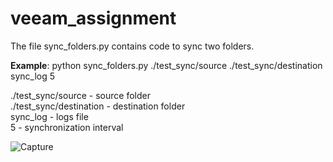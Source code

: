 # veeam_assignment
The file sync_folders.py contains code to sync two folders.

**Example**: python sync_folders.py ./test_sync/source ./test_sync/destination sync_log 5

./test_sync/source - source folder <br />
./test_sync/destination - destination folder <br />
sync_log - logs file <br />
5 - synchronization interval

![Capture](https://github.com/ramyasri1998/veeam_assignment/assets/145350435/4da31c54-352b-4b63-86a4-bf825f3304c0)
